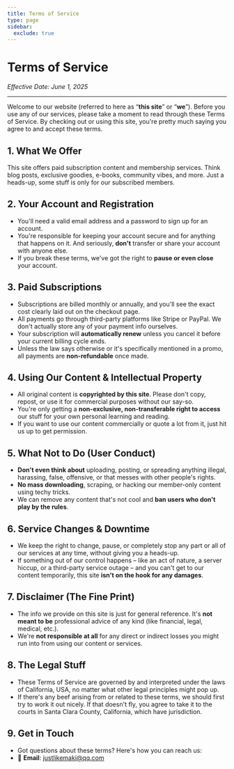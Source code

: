 ```yaml
---
title: Terms of Service
type: page
sidebar:
  exclude: true
---
```

# Terms of Service

*Effective Date: June 1, 2025*

---

Welcome to our website (referred to here as “**this site**” or “**we**”). Before you use any of our services, please take a moment to read through these Terms of Service. By checking out or using this site, you're pretty much saying you agree to and accept these terms.

## 1. What We Offer
This site offers paid subscription content and membership services. Think blog posts, exclusive goodies, e-books, community vibes, and more. Just a heads-up, some stuff is only for our subscribed members.

## 2. Your Account and Registration
- You'll need a valid email address and a password to sign up for an account.
- You're responsible for keeping your account secure and for anything that happens on it. And seriously, **don't** transfer or share your account with anyone else.
- If you break these terms, we've got the right to **pause or even close** your account.

## 3. Paid Subscriptions
- Subscriptions are billed monthly or annually, and you'll see the exact cost clearly laid out on the checkout page.
- All payments go through third-party platforms like Stripe or PayPal. We don't actually store any of your payment info ourselves.
- Your subscription will **automatically renew** unless you cancel it before your current billing cycle ends.
- Unless the law says otherwise or it's specifically mentioned in a promo, all payments are **non-refundable** once made.

## 4. Using Our Content & Intellectual Property
- All original content is **copyrighted by this site**. Please don't copy, repost, or use it for commercial purposes without our say-so.
- You're only getting a **non-exclusive, non-transferable right to access** our stuff for your own personal learning and reading.
- If you want to use our content commercially or quote a lot from it, just hit us up to get permission.

## 5. What Not to Do (User Conduct)
- **Don't even think about** uploading, posting, or spreading anything illegal, harassing, false, offensive, or that messes with other people's rights.
- **No mass downloading**, scraping, or hacking our member-only content using techy tricks.
- We can remove any content that's not cool and **ban users who don't play by the rules**.

## 6. Service Changes & Downtime
- We keep the right to change, pause, or completely stop any part or all of our services at any time, without giving you a heads-up.
- If something out of our control happens – like an act of nature, a server hiccup, or a third-party service outage – and you can't get to our content temporarily, this site **isn't on the hook for any damages**.

## 7. Disclaimer (The Fine Print)
- The info we provide on this site is just for general reference. It's **not meant to be** professional advice of any kind (like financial, legal, medical, etc.).
- We're **not responsible at all** for any direct or indirect losses you might run into from using our content or services.

## 8. The Legal Stuff
- These Terms of Service are governed by and interpreted under the laws of California, USA, no matter what other legal principles might pop up.
- If there's any beef arising from or related to these terms, we should first try to work it out nicely. If that doesn't fly, you agree to take it to the courts in Santa Clara County, California, which have jurisdiction.

## 9. Get in Touch
- Got questions about these terms? Here's how you can reach us:
- 📧 **Email**: [justlikemaki@qq.com](mailto:justlikemaki@qq.com)